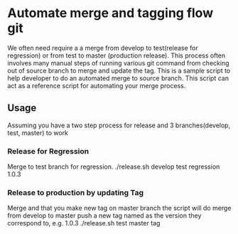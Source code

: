 # Automate merge and tagging flow git

We often need require a a merge from develop to test(release for regression) or from test to master (production release). This process often involves many manual steps of running various git command from checking out of source branch to merge and update the tag. This is a sample script to help developer to do an automated merge to source branch. This script can act as a reference script for automating your merge process. 

## Usage

Assuming you have a two step process for  release and 3 branches(develop, test, master) to work 

### Release for Regression

Merge to test branch for regression.
./release.sh develop test regression 1.0.3

### Release to production by updating Tag

Merge and that you make new tag on master branch the script will do merge from develop to master push a new tag named as the version they correspond to, e.g. 1.0.3
./release.sh test master tag
